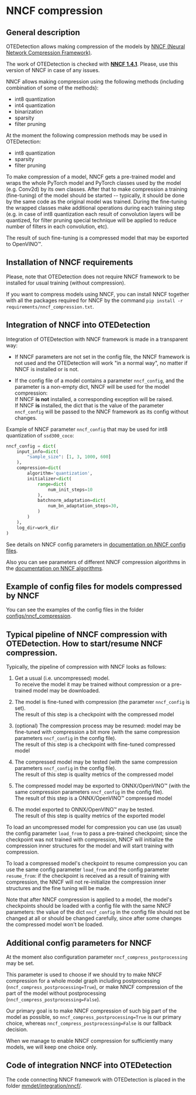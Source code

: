 # NNCF compression

## General description

OTEDetection allows making compression of the models by
[NNCF (Neural Network Compression Framework)](https://github.com/openvinotoolkit/nncf_pytorch).

The work of OTEDetection is checked with [**NNCF 1.4.1**](https://github.com/openvinotoolkit/nncf_pytorch/tree/v1.4.1).
Please, use this version of NNCF in case of any issues.

NNCF allows making compression using the following methods
(including combination of some of the methods):
* int8 quantization
* int4 quantization
* binarization
* sparsity
* filter pruning

At the moment the following compression methods may be used in OTEDetection:
* int8 quantization
* sparsity
* filter pruning

To make compression of a model, NNCF gets a pre-trained model and wraps the whole PyTorch model
and PyTorch classes used by the model (e.g. Conv2d) by its own classes.
After that to make compression a training (fine-tuning) of the model should be started --
typically, it should be done by the same code as the original model was trained.
During the fine-tuning the wrapped classes make additional operations during each training
step (e.g. in case of int8 quantization each result of convolution layers will be
quantized, for filter pruning special technique will be applied to reduce number of filters in
each convolution, etc).

The result of such fine-tuning is a compressed model that may be exported to OpenVINO™.

## Installation of NNCF requirements

Please, note that OTEDetection does not require NNCF framework to be installed for
usual training (without compression).

If you want to compress models using NNCF, you can install NNCF together with
all the packages required for NNCF by the command
`pip install -r requirements/nncf_compression.txt`.

## Integration of NNCF into OTEDetection

Integration of OTEDetection with NNCF framework is made in a transparent way:

* If NNCF parameters are not set in the config file, the NNCF framework is not used and the
  OTEDetection will work "in a normal way", no matter if NNCF is installed or is not.

* If the config file of a model contains a parameter `nncf_config`, and the parameter is a non-empty dict,
  NNCF will be used for the model compression:  
  If NNCF **is not** installed, a corresponding exception will be raised.  
  If NNCF **is** installed, the dict that is the value of the parameter `nncf_config`
    will be passed to the NNCF framework as its config without changes.

Example of NNCF parameter `nncf_config` that may be used for int8 quantization of `ssd300_coco`:
```python
nncf_config = dict(
    input_info=dict(
        "sample_size": [1, 3, 1000, 600]
    ),
    compression=dict(
        algorithm='quantization',
        initializer=dict(
            range=dict(
                num_init_steps=10
            ),
            batchnorm_adaptation=dict(
                num_bn_adaptation_steps=30,
            )
        )
    ),
    log_dir=work_dir
)
```

See details on NNCF config parameters in
[documentation on NNCF config files](https://github.com/openvinotoolkit/nncf_pytorch/blob/develop/docs/ConfigFile.md).

Also you can see parameters of different NNCF compression algorithms in the
[documentation on NNCF algorithms](https://github.com/openvinotoolkit/nncf_pytorch/blob/develop/docs/Algorithms.md).

## Example of config files for models compressed by NNCF

You can see the examples of the config files in the folder [configs/nncf_compression](../configs/nncf_compression).

## Typical pipeline of NNCF compression with OTEDetection. How to start/resume NNCF compression.

Typically, the pipeline of compression with NNCF looks as follows:

1. Get a usual (i.e. uncompressed) model.  
   To receive the model it may be trained without compression or a pre-trained model may be downloaded.

2. The model is fine-tuned with compression (the parameter `nncf_config` is set).  
   The result of this step is a checkpoint with the compressed model

3. (optional) The compression process may be resumed: model may be fine-tuned with compression a bit more
   (with the same compression parameters `nncf_config` in the config file).  
   The result of this step is a checkpoint with fine-tuned compressed model

4. The compressed model may be tested
   (with the same compression parameters `nncf_config` in the config file).  
   The result of this step is quality metrics of the compressed model

5. The compressed model may be exported to ONNX/OpenVINO™
   (with the same compression parameters `nncf_config` in the config file).  
   The result of this step is a ONNX/OpenVINO™ compressed model

6. The model exported to ONNX/OpenVINO™ may be tested.  
   The result of this step is quality metrics of the exported model

To load an uncompressed model for compression you can use (as usual) the config parameter
`load_from` to pass a pre-trained checkpoint; since the checkpoint was not
trained with compression, NNCF will initialize the compression inner structures for the model
and will start training with compression.

To load a compressed model's checkpoint to resume compression you can use the same config
parameter `load_from` and the config parameter `resume_from`: if the checkpoint is received as
a result of training with compression, the NNCF will not re-initialize the compression inner
structures and the fine tuning will be made.

Note that after NNCF compression is applied to a model, the model's checkpoints should be
loaded with a config file with the same NNCF parameters: the value of the dict `nncf_config` in
the config file should not be changed at all or should be changed carefully, since after some
changes the compressed model won't be loaded.

## Additional config parameters for NNCF

At the moment also configuration parameter `nncf_compress_postprocessing` may be set.

This parameter is used to choose if we should try to make NNCF compression
for a whole model graph including postprocessing (`nncf_compress_postprocessing=True`),
or make NNCF compression of the part of the model without postprocessing
(`nncf_compress_postprocessing=False`).

Our primary goal is to make NNCF compression of such big part of the model as
possible, so `nncf_compress_postprocessing=True` is our primary choice, whereas
`nncf_compress_postprocessing=False` is our fallback decision.

When we manage to enable NNCF compression for sufficiently many models,
we will keep one choice only.

## Code of integration NNCF into OTEDetection

The code connecting NNCF framework with OTEDetection is placed in the folder
[mmdet/integration/nncf/](../mmdet/integration/nncf/).
